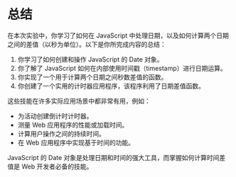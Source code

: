 # 总结

在本次实验中，你学习了如何在 JavaScript 中处理日期，以及如何计算两个日期之间的差值（以秒为单位）。以下是你所完成内容的总结：

1. 你学习了如何创建和操作 JavaScript 的 Date 对象。
2. 你了解了 JavaScript 如何在内部使用时间戳（timestamp）进行日期运算。
3. 你实现了一个用于计算两个日期之间秒数差值的函数。
4. 你创建了一个实用的计时器应用程序，该程序利用了日期差值函数。

这些技能在许多实际应用场景中都非常有用，例如：

- 为活动创建倒计时计时器。
- 测量 Web 应用程序的性能或加载时间。
- 计算用户操作之间的持续时间。
- 在 Web 应用程序中实现基于时间的功能。

JavaScript 的 Date 对象是处理日期和时间的强大工具，而掌握如何计算时间差值是 Web 开发者必备的技能。
